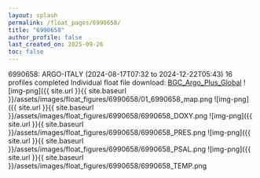 ```yaml
---
layout: splash
permalink: /float_pages/6990658/
title: "6990658"
author_profile: false
last_created_on: 2025-09-26
toc: false
---
```

 
6990658: ARGO-ITALY (2024-08-17T07:32 to 2024-12-22T05:43)
16 profiles completed
Individual float file download: [BGC_Argo_Plus_Global](https://ftp.soest.hawaii.edu/bgc_argo_plus/Individual_Floats/outliers_removed/6990658_Sprof_processed.nc)
![img-png]({{ site.url }}{{ site.baseurl }}/assets/images/float_figures/6990658/01_6990658_map.png
![img-png]({{ site.url }}{{ site.baseurl }}/assets/images/float_figures/6990658/6990658_DOXY.png
![img-png]({{ site.url }}{{ site.baseurl }}/assets/images/float_figures/6990658/6990658_PRES.png
![img-png]({{ site.url }}{{ site.baseurl }}/assets/images/float_figures/6990658/6990658_PSAL.png
![img-png]({{ site.url }}{{ site.baseurl }}/assets/images/float_figures/6990658/6990658_TEMP.png
